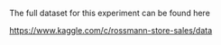The full dataset for this experiment can be found here

https://www.kaggle.com/c/rossmann-store-sales/data
